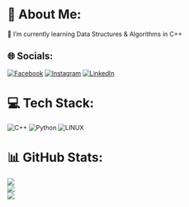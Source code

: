 # 💫 About Me:
🌱 I’m currently learning Data Structures & Algorithms in C++<br>


## 🌐 Socials:
[![Facebook](https://img.shields.io/badge/Facebook-%231877F2.svg?logo=Facebook&logoColor=white)](https://facebook.com/100009360213094) [![Instagram](https://img.shields.io/badge/Instagram-%23E4405F.svg?logo=Instagram&logoColor=white)](https://instagram.com/____aditya_mote____) [![LinkedIn](https://img.shields.io/badge/LinkedIn-%230077B5.svg?logo=linkedin&logoColor=white)](https://www.linkedin.com/in/aditya-mote-610367259) 

# 💻 Tech Stack:
![C++](https://img.shields.io/badge/c++-%2300599C.svg?style=for-the-badge&logo=c%2B%2B&logoColor=white) ![Python](https://img.shields.io/badge/python-3670A0?style=for-the-badge&logo=python&logoColor=ffdd54) ![LINUX](https://img.shields.io/badge/Linux-FCC624?style=for-the-badge&logo=linux&logoColor=black)
# 📊 GitHub Stats:
![](https://github-readme-stats.vercel.app/api?username=rx-metallica&theme=darcula&hide_border=false&include_all_commits=false&count_private=false)<br/>
![](https://github-readme-streak-stats.herokuapp.com/?user=rx-metallica&theme=darcula&hide_border=false)<br/>
![](https://github-readme-stats.vercel.app/api/top-langs/?username=rx-metallica&theme=darcula&hide_border=false&include_all_commits=false&count_private=false&layout=compact) 

<!-- Proudly created with GPRM ( https://gprm.itsvg.in ) -->
